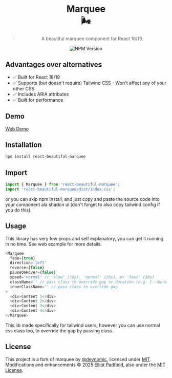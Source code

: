 <div align="center">

# Marquee <br> 🌬️

> A beautiful marquee component for React 18/19.

![NPM Version](https://img.shields.io/npm/v/react-beautiful-marquee?logo=npm)

</div>

## Advantages over alternatives

- ✅ Built for React 18/19
- ✅ Supports (but doesn't require) Tailwind CSS - Won't affect any of your other CSS
- ✅ Includes ARIA attributes
- ✅ Built for performance

## Demo

[Web Demo](<(https://beautiful-react-marquee-liard.vercel.app/)>)

## Installation

```bash
npm install react-beautiful-marquee
```

## Import

```ts
import { Marquee } from 'react-beautiful-marquee';
import 'react-beautiful-marquee/dist/index.css';
```

or you can skip npm install, and just copy and paste the source code into your component ala shadcn ui (don't forget to also copy tailwind config if you do this).

## Usage

This library has very few props and self explanatory, you can get it running in no time. See web example for more details.

```ts
<Marquee
  fade={true}
  direction='left'
  reverse={false}
  pauseOnHover={false}
  speed='normal' // 'slow' (30s), 'normal' (20s), or 'fast' (10s)
  className='' // pass class to override gap or duration (e.g. [--duration:5s])
  innerClassName='' // pass class to override gap
>
  <div>Content 1</div>
  <div>Content 2</div>
  <div>Content 3</div>
  <div>Content 4</div>
</Marquee>
```

This lib made specifically for tailwind users, however you can use normal css class too, to override the gap by passing class.

## License

This project is a fork of marquee by [@devnomic](https://github.com/devnomic), licensed under [MIT](/LICENSE).
Modifications and enhancements © 2025 [Elliot Padfield](https://github.com/elliotpadfield), also under the [MIT License](/LICENSE).
